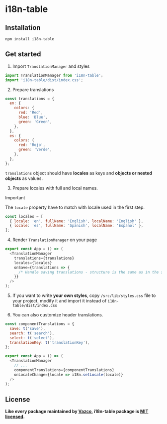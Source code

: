 # i18n-table

## Installation

```
npm install i18n-table
```

## Get started

1. Import `TranslationManager` and styles

```js
import TranslationManager from 'i18n-table';
import 'i18n-table/dist/index.css';
```

2. Prepare translations

```js
const translations = {
  en: {
    colors: {
      red: 'Red',
      blue: 'Blue',
      green: 'Green',
    },
  },
  es: {
    colors: {
      red: 'Rojo',
      green: 'Verde',
    },
  },
};
```

`translations` object should have **locales** as keys and **objects or nested objects** as values.

3. Prepare locales with full and local names.

> [!IMPORTANT]
> The `locale` property have to match with locale used in the first step.

```js
const locales = [
  { locale: 'en', fullName: 'English', localName: 'English' },
  { locale: 'es', fullName: 'Spanish', localName: 'Español' },
];
```

4. Render `TranslationManager` on your page

```js
export const App = () => (
  <TranslationManager
    translations={translations}
    locales={locales}
    onSave={translations => {
      /* Handle saving translations - structure is the same as in the step 2. */
    }}
  />
);
```

5. If you want to write **your own styles**, copy `/src/lib/styles.css` file to your project, modify it and import it instead of `i18n-table/dist/index.css`

6. You can also customize header translations.

```js
const componentTranslations = {
  save: t('save'),
  search: t('search'),
  select: t('select'),
  translationKey: t('translationKey'),
};

export const App = () => (
  <TranslationManager
    // ...
    componentTranslations={componentTranslations}
    onLocaleChange={locale => i18n.setLocale(locale)}
  />
);
```

## License

**Like every package maintained by [Vazco](https://vazco.eu/), i18n-table package is [MIT licensed](https://github.com/vazco/i18n-table/blob/master/LICENSE).**
